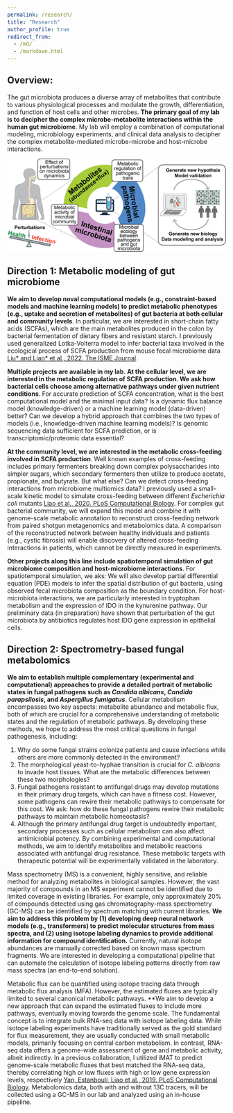 ```yaml
---
permalink: /research/
title: "Research"
author_profile: true
redirect_from: 
  - /md/
  - /markdown.html
---
```


## Overview:
The gut microbiota produces a diverse array of metabolites that contribute to various physiological processes and modulate the growth, differentiation, and function of host cells and other microbes. **The primary goal of my lab is to decipher the complex microbe-metabolite interactions within the human gut microbiome**. My lab will employ a combination of computational modeling, microbiology experiments, and clinical data analysis to decipher the complex metabolite-mediated microbe-microbe and host-microbe interactions.

![](lab_directions.png)

## Direction 1: Metabolic modeling of gut microbiome

__We aim to develop noval computational models (e.g., constraint-based models and machine learning models) to predict metabolic phenotypes (e.g., uptake and secretion of metabolites) of gut bacteria at both cellular and community levels__. In particular, we are interested in short-chain fatty acids (SCFAs), which are the main metabolites produced in the colon by bacterial fermentation of dietary fibers and resistant starch. I previously used generalized Lotka-Volterra model to infer bacterial taxa involved in the ecological process of SCFA production from mouse fecal microbiome data [Liu* and Liao* et al., 2022. The ISME Journal](https://academic.oup.com/ismej/article/16/8/2040/7474293).

__Multiple projects are available in my lab__. __At the cellular level, we are interested in the metabolic regulation of SCFA production. We ask how bacterial cells choose among alternative pathways under given nutrient conditions__. For accurate prediction of SCFA concentration, what is the best computational model and the minimal input data? Is a dynamic flux balance model (knowledge-driven) or a machine learning model (data-driven) better? Can we develop a hybrid approach that combines the two types of models (i.e., knowledge-driven machine learning models)? Is genomic sequencing data sufficient for SCFA prediction, or is transcriptomic/proteomic data essential?

__At the community level, we are interested in the metabolic cross-feeding involved in SCFA production__. Well known examples of cross-feeding includes primary fermenters breaking down complex polysaccharides into simpler sugars, which secondary fermenters then utilize to produce acetate, propionate, and butyrate. But what else? Can we detect cross-feeding interactions from microbiome multiomics data? I previously used a small-scale kinetic model to simulate cross-feeding between different *Escherichia coli* mutants [Liao et al., 2020. PLoS Computational Biology](https://journals.plos.org/ploscompbiol/article?id=10.1371/journal.pcbi.1008135). For complex gut bacterial community, we will expand this model and combine it with genome-scale metabolic annotation to reconstruct cross-feeding network from paired shotgun metagenomics and metabolomics data. A comparison of the reconstructed network between healthy individuals and patients (e.g., cystic fibrosis) will enable discovery of altered cross-feeding interactions in patients, which cannot be directly measured in experiments.

__Other projects along this line include spatiotemporal simulation of gut microbiome composition and host-microbiome interactions__. For spatiotemporal simulation, we aks: We will also develop partial differential equation (PDE) models to infer the spatial distribution of gut bacteria, using observed fecal microbiota composition as the boundary condition. For host-microbiota interactions, we are particularly interested in tryptophan metabolism and the expression of IDO in the kynurenine pathway. Our preliminary data (in preparation) have shown that perturbation of the gut microbiota by antibiotics regulates host IDO gene expression in epithelial cells.

## Direction 2: Spectrometry-based fungal metabolomics

__We aim to establish multiple complementary (experimental and computational) approaches to provide a detailed portrait of metabolic states in fungal pathogens such as *Candida albicans*, *Candida parapsilosis*, and *Aspergillus fumigatus*__. Cellular metabolism encompasses two key aspects: metabolite abundance and metabolic flux, both of which are crucial for a comprehensive understanding of metabolic states and the regulation of metabolic pathways. By developing these methods, we hope to address the most critical questions in fungal pathogenesis, including:

1. Why do some fungal strains colonize patients and cause infections while others are more commonly detected in the environment?
2. The morphological yeast-to-hyphae transition is crucial for *C. albicans* to invade host tissues. What are the metabolic differences between these two morphologies?
3. Fungal pathogens resistant to antifungal drugs may develop mutations in their primary drug targets, which can have a fitness cost. However, some pathogens can rewire their metabolic pathways to compensate for this cost. We ask: how do these fungal pathogens rewire their metabolic pathways to maintain metabolic homeostasis?
4. Although the primary antifungal drug target is undoubtedly important, secondary processes such as cellular metabolism can also affect antimicrobial potency. By combining experimental and computational methods, we aim to identify metabolites and metabolic reactions associated with antifungal drug resistance. These metabolic targets with therapeutic potential will be experimentally validated in the laboratory.

Mass spectrometry (MS) is a convenient, highly sensitive, and reliable method for analyzing metabolites in biological samples. However, the vast majority of compounds in an MS experiment cannot be identified due to limited coverage in existing libraries. For example, only approximately 20% of compounds detected using gas chromatography-mass spectrometry (GC-MS) can be identified by spectrum matching with current libraries. **We aim to address this problem by (1) developing deep neural network models (e.g., transformers) to predict molecular structures from mass spectra, and (2) using isotope labeling dynamics to provide additional information for compound identification.** Currently, natural isotope abundances are manually corrected based on known mass spectrum fragments. We are interested in developing a computational pipeline that can automate the calculation of isotope labeling patterns directly from raw mass spectra (an end-to-end solution).

Metabolic flux can be quantified using isotope tracing data through metabolic flux analysis (MFA). However, the estimated fluxes are typically limited to several canonical metabolic pathways. **We aim to develop a new approach that can expand the estimated fluxes to include more pathways, eventually moving towards the genome scale. The fundamental concept is to integrate bulk RNA-seq data with isotope labeling data. While isotope labeling experiments have traditionally served as the gold standard for flux measurement, they are usually conducted with small metabolic models, primarily focusing on central carbon metabolism. In contrast, RNA-seq data offers a genome-wide assessment of gene and metabolic activity, albeit indirectly. In a previous collaboration, I utilized iMAT to predict genome-scale metabolic fluxes that best matched the RNA-seq data, thereby correlating high or low fluxes with high or low gene expression levels, respectively [Yan, Estanbouli, Liao et al., 2019. PLoS Computational Biology](https://journals.plos.org/ploscompbiol/article?id=10.1371/journal.pcbi.1007562). Metabolomics data, both with and without 13C tracers, will be collected using a GC-MS in our lab and analyzed using an in-house pipeline.

